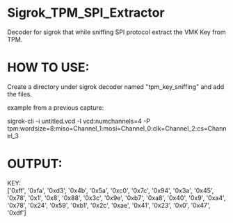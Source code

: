 # Sigrok_TPM_SPI_Extractor

Decoder for sigrok that while sniffing SPI protocol extract the VMK Key from TPM.<br>

# HOW TO USE:

Create a directory under sigrok decoder named "tpm_key_sniffing" and add the files.

example from a previous capture: <br>

sigrok-cli -i untitled.vcd  -I vcd:numchannels=4 -P tpm:wordsize=8:miso=Channel_1:mosi=Channel_0:clk=Channel_2:cs=Channel_3

# OUTPUT:

 KEY:  
['0xff', '0xfa', '0xd3', '0x4b', '0x5a', '0xc0', '0x7c', '0x94', '0x3a', '0x45', '0x78', '0x1', '0x8', '0x88', '0x3c', '0x9e', '0xb7', '0xa8', '0x40', '0x9', '0xa4', '0x78', '0x24', '0x59', '0xb1', '0x2c', '0xae', '0x41', '0x23', '0x0', '0x47', '0xdf']
